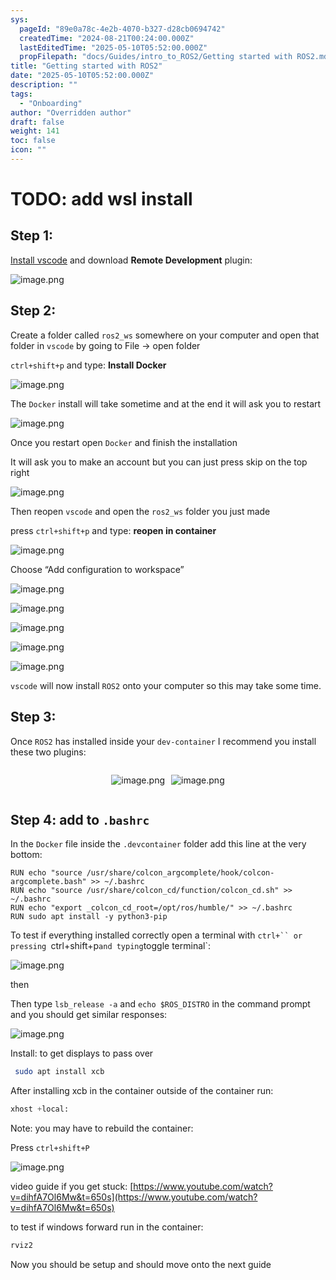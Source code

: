 ```yaml
---
sys:
  pageId: "89e0a78c-4e2b-4070-b327-d28cb0694742"
  createdTime: "2024-08-21T00:24:00.000Z"
  lastEditedTime: "2025-05-10T05:52:00.000Z"
  propFilepath: "docs/Guides/intro_to_ROS2/Getting started with ROS2.md"
title: "Getting started with ROS2"
date: "2025-05-10T05:52:00.000Z"
description: ""
tags:
  - "Onboarding"
author: "Overridden author"
draft: false
weight: 141
toc: false
icon: ""
---
```


# TODO: add wsl install

## Step 1:

[Install vscode](https://code.visualstudio.com/download) and download **Remote Development** plugin:

![image.png](https://prod-files-secure.s3.us-west-2.amazonaws.com/d518164a-d88e-44d1-a4ee-3adb3bd8bce0/efb52993-1881-4a40-b95e-6f020334f022/image.png?X-Amz-Algorithm=AWS4-HMAC-SHA256&X-Amz-Content-Sha256=UNSIGNED-PAYLOAD&X-Amz-Credential=ASIAZI2LB466ZPWA7IYT%2F20250720%2Fus-west-2%2Fs3%2Faws4_request&X-Amz-Date=20250720T110740Z&X-Amz-Expires=3600&X-Amz-Security-Token=IQoJb3JpZ2luX2VjEKD%2F%2F%2F%2F%2F%2F%2F%2F%2F%2FwEaCXVzLXdlc3QtMiJHMEUCIFyyFEbqtlbQQbphHTeqXuXh54t4kPdiEkfHx6XcRW%2BkAiEAu6F5LTzzk4p19kbg5cn7lneEokRD%2B4kergE7WUQwMjUqiAQIuf%2F%2F%2F%2F%2F%2F%2F%2F%2F%2FARAAGgw2Mzc0MjMxODM4MDUiDFCFZ2Y3jIr2IpirtircA3pDhork1w4HzAAEAT67ME2EJ2r%2FKO9AuDigANR8QUdaiFTAQ7vWc1yV7UFsBMI8v4%2FB7efsS4bs0Ky4XuOaeR9OhitpVKInQoSobALmz%2F4SVw%2BrDOshNhfNjsDiyXB%2FH%2BWwKSOY3afK5NkB1FBsbFgcSdLYkpyGp2lAKWokou02r%2BwWQrmcrFyFbL6Qc46o08D3nxfbGOJDTMuPQVg%2BsNy73r80Rel7sysd6TASB7U4auOBDuvPQTFeTfz0W1bXHnBkSnWNQa1re%2FHdSzCtgltRWmYZSJIKKCaOgX7H13yCrkKzSC8jlQ6UrwZP51SVLs49tGaf0je5kYK7j%2BbD8jrvgdP2AuuDpuSmzoNo8u5SZCg%2Fs9MBuba2VdG3FcQTclDiulQG3UO4dDjpT0eRmi5JqgEG5S5F0STI0p1fDOfnoBDagVE6Rd2tvbG4hC%2Fh15p%2FqfdwjMOX29yPJZvoCR1oWwA2NrrVaqVSE5S4qZw%2FFScLEojRDWw4GQb2hfaQU9G8rmR45%2BbMnUjuIvwTj8q8O58tXAZn3suA8niDXYRgYQjp3eAtXJyLMlvHs0n11JBWFEbLYUSkzb8MmGKJKmZhBEv8lP9ciU7MvutpfWhisBjKiZi67RAIsNoTMO6%2B8sMGOqUBWcya%2FfaU5s%2FN5uThmHsGaxADYHpVzOrkm65FWLZksga9zS1YUc7ZeJtLr38f%2FZZKWYOP4cdxsVC%2ByjUE15Mn%2Fm23%2BpJsf%2BsWgdQX1WAncCDZXiPiSe69gRpRwiNrF3ne6%2FwRH9EuUAZQKD2BT4bVBvJxJgP8DKxVTA13rKDycyHh7ErlBEW2XaOdriKeydfLhi5AfPBOCLbSeSw6cBlXrQc%2B%2BafK&X-Amz-Signature=f4e976069b392404612dfbb60553a59bb656b382cfc585046282cc932bb03658&X-Amz-SignedHeaders=host&x-amz-checksum-mode=ENABLED&x-id=GetObject)

## Step 2:

Create a folder called `ros2_ws` somewhere on your computer and open that folder in `vscode` by going to File → open folder 

`ctrl+shift+p` and type: **Install Docker**

![image.png](https://prod-files-secure.s3.us-west-2.amazonaws.com/d518164a-d88e-44d1-a4ee-3adb3bd8bce0/2269dc0e-1cd5-47ff-bceb-c04ad9b2eab0/image.png?X-Amz-Algorithm=AWS4-HMAC-SHA256&X-Amz-Content-Sha256=UNSIGNED-PAYLOAD&X-Amz-Credential=ASIAZI2LB466ZPWA7IYT%2F20250720%2Fus-west-2%2Fs3%2Faws4_request&X-Amz-Date=20250720T110740Z&X-Amz-Expires=3600&X-Amz-Security-Token=IQoJb3JpZ2luX2VjEKD%2F%2F%2F%2F%2F%2F%2F%2F%2F%2FwEaCXVzLXdlc3QtMiJHMEUCIFyyFEbqtlbQQbphHTeqXuXh54t4kPdiEkfHx6XcRW%2BkAiEAu6F5LTzzk4p19kbg5cn7lneEokRD%2B4kergE7WUQwMjUqiAQIuf%2F%2F%2F%2F%2F%2F%2F%2F%2F%2FARAAGgw2Mzc0MjMxODM4MDUiDFCFZ2Y3jIr2IpirtircA3pDhork1w4HzAAEAT67ME2EJ2r%2FKO9AuDigANR8QUdaiFTAQ7vWc1yV7UFsBMI8v4%2FB7efsS4bs0Ky4XuOaeR9OhitpVKInQoSobALmz%2F4SVw%2BrDOshNhfNjsDiyXB%2FH%2BWwKSOY3afK5NkB1FBsbFgcSdLYkpyGp2lAKWokou02r%2BwWQrmcrFyFbL6Qc46o08D3nxfbGOJDTMuPQVg%2BsNy73r80Rel7sysd6TASB7U4auOBDuvPQTFeTfz0W1bXHnBkSnWNQa1re%2FHdSzCtgltRWmYZSJIKKCaOgX7H13yCrkKzSC8jlQ6UrwZP51SVLs49tGaf0je5kYK7j%2BbD8jrvgdP2AuuDpuSmzoNo8u5SZCg%2Fs9MBuba2VdG3FcQTclDiulQG3UO4dDjpT0eRmi5JqgEG5S5F0STI0p1fDOfnoBDagVE6Rd2tvbG4hC%2Fh15p%2FqfdwjMOX29yPJZvoCR1oWwA2NrrVaqVSE5S4qZw%2FFScLEojRDWw4GQb2hfaQU9G8rmR45%2BbMnUjuIvwTj8q8O58tXAZn3suA8niDXYRgYQjp3eAtXJyLMlvHs0n11JBWFEbLYUSkzb8MmGKJKmZhBEv8lP9ciU7MvutpfWhisBjKiZi67RAIsNoTMO6%2B8sMGOqUBWcya%2FfaU5s%2FN5uThmHsGaxADYHpVzOrkm65FWLZksga9zS1YUc7ZeJtLr38f%2FZZKWYOP4cdxsVC%2ByjUE15Mn%2Fm23%2BpJsf%2BsWgdQX1WAncCDZXiPiSe69gRpRwiNrF3ne6%2FwRH9EuUAZQKD2BT4bVBvJxJgP8DKxVTA13rKDycyHh7ErlBEW2XaOdriKeydfLhi5AfPBOCLbSeSw6cBlXrQc%2B%2BafK&X-Amz-Signature=facbc51ae63822f2b2461c71402989af96e6af0e0d0e32c274e3f4c2b016acf2&X-Amz-SignedHeaders=host&x-amz-checksum-mode=ENABLED&x-id=GetObject)

The `Docker` install will take sometime and at the end it will ask you to restart

![image.png](https://prod-files-secure.s3.us-west-2.amazonaws.com/d518164a-d88e-44d1-a4ee-3adb3bd8bce0/ed233f78-be33-4b1f-b89c-9c346c0e961e/image.png?X-Amz-Algorithm=AWS4-HMAC-SHA256&X-Amz-Content-Sha256=UNSIGNED-PAYLOAD&X-Amz-Credential=ASIAZI2LB466ZPWA7IYT%2F20250720%2Fus-west-2%2Fs3%2Faws4_request&X-Amz-Date=20250720T110740Z&X-Amz-Expires=3600&X-Amz-Security-Token=IQoJb3JpZ2luX2VjEKD%2F%2F%2F%2F%2F%2F%2F%2F%2F%2FwEaCXVzLXdlc3QtMiJHMEUCIFyyFEbqtlbQQbphHTeqXuXh54t4kPdiEkfHx6XcRW%2BkAiEAu6F5LTzzk4p19kbg5cn7lneEokRD%2B4kergE7WUQwMjUqiAQIuf%2F%2F%2F%2F%2F%2F%2F%2F%2F%2FARAAGgw2Mzc0MjMxODM4MDUiDFCFZ2Y3jIr2IpirtircA3pDhork1w4HzAAEAT67ME2EJ2r%2FKO9AuDigANR8QUdaiFTAQ7vWc1yV7UFsBMI8v4%2FB7efsS4bs0Ky4XuOaeR9OhitpVKInQoSobALmz%2F4SVw%2BrDOshNhfNjsDiyXB%2FH%2BWwKSOY3afK5NkB1FBsbFgcSdLYkpyGp2lAKWokou02r%2BwWQrmcrFyFbL6Qc46o08D3nxfbGOJDTMuPQVg%2BsNy73r80Rel7sysd6TASB7U4auOBDuvPQTFeTfz0W1bXHnBkSnWNQa1re%2FHdSzCtgltRWmYZSJIKKCaOgX7H13yCrkKzSC8jlQ6UrwZP51SVLs49tGaf0je5kYK7j%2BbD8jrvgdP2AuuDpuSmzoNo8u5SZCg%2Fs9MBuba2VdG3FcQTclDiulQG3UO4dDjpT0eRmi5JqgEG5S5F0STI0p1fDOfnoBDagVE6Rd2tvbG4hC%2Fh15p%2FqfdwjMOX29yPJZvoCR1oWwA2NrrVaqVSE5S4qZw%2FFScLEojRDWw4GQb2hfaQU9G8rmR45%2BbMnUjuIvwTj8q8O58tXAZn3suA8niDXYRgYQjp3eAtXJyLMlvHs0n11JBWFEbLYUSkzb8MmGKJKmZhBEv8lP9ciU7MvutpfWhisBjKiZi67RAIsNoTMO6%2B8sMGOqUBWcya%2FfaU5s%2FN5uThmHsGaxADYHpVzOrkm65FWLZksga9zS1YUc7ZeJtLr38f%2FZZKWYOP4cdxsVC%2ByjUE15Mn%2Fm23%2BpJsf%2BsWgdQX1WAncCDZXiPiSe69gRpRwiNrF3ne6%2FwRH9EuUAZQKD2BT4bVBvJxJgP8DKxVTA13rKDycyHh7ErlBEW2XaOdriKeydfLhi5AfPBOCLbSeSw6cBlXrQc%2B%2BafK&X-Amz-Signature=16d7f5d04449802cadf1c241509b9543ba98466711e131ac5ccb7c517ca5a877&X-Amz-SignedHeaders=host&x-amz-checksum-mode=ENABLED&x-id=GetObject)

Once you restart open `Docker` and finish the installation

It will ask you to make an account but you can just press skip on the top right

![image.png](https://prod-files-secure.s3.us-west-2.amazonaws.com/d518164a-d88e-44d1-a4ee-3adb3bd8bce0/21010ad9-1659-4fd9-9f59-9932a09b2a3d/image.png?X-Amz-Algorithm=AWS4-HMAC-SHA256&X-Amz-Content-Sha256=UNSIGNED-PAYLOAD&X-Amz-Credential=ASIAZI2LB466ZPWA7IYT%2F20250720%2Fus-west-2%2Fs3%2Faws4_request&X-Amz-Date=20250720T110740Z&X-Amz-Expires=3600&X-Amz-Security-Token=IQoJb3JpZ2luX2VjEKD%2F%2F%2F%2F%2F%2F%2F%2F%2F%2FwEaCXVzLXdlc3QtMiJHMEUCIFyyFEbqtlbQQbphHTeqXuXh54t4kPdiEkfHx6XcRW%2BkAiEAu6F5LTzzk4p19kbg5cn7lneEokRD%2B4kergE7WUQwMjUqiAQIuf%2F%2F%2F%2F%2F%2F%2F%2F%2F%2FARAAGgw2Mzc0MjMxODM4MDUiDFCFZ2Y3jIr2IpirtircA3pDhork1w4HzAAEAT67ME2EJ2r%2FKO9AuDigANR8QUdaiFTAQ7vWc1yV7UFsBMI8v4%2FB7efsS4bs0Ky4XuOaeR9OhitpVKInQoSobALmz%2F4SVw%2BrDOshNhfNjsDiyXB%2FH%2BWwKSOY3afK5NkB1FBsbFgcSdLYkpyGp2lAKWokou02r%2BwWQrmcrFyFbL6Qc46o08D3nxfbGOJDTMuPQVg%2BsNy73r80Rel7sysd6TASB7U4auOBDuvPQTFeTfz0W1bXHnBkSnWNQa1re%2FHdSzCtgltRWmYZSJIKKCaOgX7H13yCrkKzSC8jlQ6UrwZP51SVLs49tGaf0je5kYK7j%2BbD8jrvgdP2AuuDpuSmzoNo8u5SZCg%2Fs9MBuba2VdG3FcQTclDiulQG3UO4dDjpT0eRmi5JqgEG5S5F0STI0p1fDOfnoBDagVE6Rd2tvbG4hC%2Fh15p%2FqfdwjMOX29yPJZvoCR1oWwA2NrrVaqVSE5S4qZw%2FFScLEojRDWw4GQb2hfaQU9G8rmR45%2BbMnUjuIvwTj8q8O58tXAZn3suA8niDXYRgYQjp3eAtXJyLMlvHs0n11JBWFEbLYUSkzb8MmGKJKmZhBEv8lP9ciU7MvutpfWhisBjKiZi67RAIsNoTMO6%2B8sMGOqUBWcya%2FfaU5s%2FN5uThmHsGaxADYHpVzOrkm65FWLZksga9zS1YUc7ZeJtLr38f%2FZZKWYOP4cdxsVC%2ByjUE15Mn%2Fm23%2BpJsf%2BsWgdQX1WAncCDZXiPiSe69gRpRwiNrF3ne6%2FwRH9EuUAZQKD2BT4bVBvJxJgP8DKxVTA13rKDycyHh7ErlBEW2XaOdriKeydfLhi5AfPBOCLbSeSw6cBlXrQc%2B%2BafK&X-Amz-Signature=676b7c84e7891e874ccdcab007f2ccf0296345ed40b77f6dfec52d1ca5bc2567&X-Amz-SignedHeaders=host&x-amz-checksum-mode=ENABLED&x-id=GetObject)

Then reopen `vscode` and open the `ros2_ws` folder you just made

press `ctrl+shift+p` and type: **reopen in container**

![image.png](https://prod-files-secure.s3.us-west-2.amazonaws.com/d518164a-d88e-44d1-a4ee-3adb3bd8bce0/4e93b8c2-41ad-488c-8095-c74205196118/image.png?X-Amz-Algorithm=AWS4-HMAC-SHA256&X-Amz-Content-Sha256=UNSIGNED-PAYLOAD&X-Amz-Credential=ASIAZI2LB466ZPWA7IYT%2F20250720%2Fus-west-2%2Fs3%2Faws4_request&X-Amz-Date=20250720T110740Z&X-Amz-Expires=3600&X-Amz-Security-Token=IQoJb3JpZ2luX2VjEKD%2F%2F%2F%2F%2F%2F%2F%2F%2F%2FwEaCXVzLXdlc3QtMiJHMEUCIFyyFEbqtlbQQbphHTeqXuXh54t4kPdiEkfHx6XcRW%2BkAiEAu6F5LTzzk4p19kbg5cn7lneEokRD%2B4kergE7WUQwMjUqiAQIuf%2F%2F%2F%2F%2F%2F%2F%2F%2F%2FARAAGgw2Mzc0MjMxODM4MDUiDFCFZ2Y3jIr2IpirtircA3pDhork1w4HzAAEAT67ME2EJ2r%2FKO9AuDigANR8QUdaiFTAQ7vWc1yV7UFsBMI8v4%2FB7efsS4bs0Ky4XuOaeR9OhitpVKInQoSobALmz%2F4SVw%2BrDOshNhfNjsDiyXB%2FH%2BWwKSOY3afK5NkB1FBsbFgcSdLYkpyGp2lAKWokou02r%2BwWQrmcrFyFbL6Qc46o08D3nxfbGOJDTMuPQVg%2BsNy73r80Rel7sysd6TASB7U4auOBDuvPQTFeTfz0W1bXHnBkSnWNQa1re%2FHdSzCtgltRWmYZSJIKKCaOgX7H13yCrkKzSC8jlQ6UrwZP51SVLs49tGaf0je5kYK7j%2BbD8jrvgdP2AuuDpuSmzoNo8u5SZCg%2Fs9MBuba2VdG3FcQTclDiulQG3UO4dDjpT0eRmi5JqgEG5S5F0STI0p1fDOfnoBDagVE6Rd2tvbG4hC%2Fh15p%2FqfdwjMOX29yPJZvoCR1oWwA2NrrVaqVSE5S4qZw%2FFScLEojRDWw4GQb2hfaQU9G8rmR45%2BbMnUjuIvwTj8q8O58tXAZn3suA8niDXYRgYQjp3eAtXJyLMlvHs0n11JBWFEbLYUSkzb8MmGKJKmZhBEv8lP9ciU7MvutpfWhisBjKiZi67RAIsNoTMO6%2B8sMGOqUBWcya%2FfaU5s%2FN5uThmHsGaxADYHpVzOrkm65FWLZksga9zS1YUc7ZeJtLr38f%2FZZKWYOP4cdxsVC%2ByjUE15Mn%2Fm23%2BpJsf%2BsWgdQX1WAncCDZXiPiSe69gRpRwiNrF3ne6%2FwRH9EuUAZQKD2BT4bVBvJxJgP8DKxVTA13rKDycyHh7ErlBEW2XaOdriKeydfLhi5AfPBOCLbSeSw6cBlXrQc%2B%2BafK&X-Amz-Signature=8f66f22f1e9108aee2907d31790dfc15ebaa9050cef04ab8dceaf92850fe7614&X-Amz-SignedHeaders=host&x-amz-checksum-mode=ENABLED&x-id=GetObject)

Choose “Add configuration to workspace”

![image.png](https://prod-files-secure.s3.us-west-2.amazonaws.com/d518164a-d88e-44d1-a4ee-3adb3bd8bce0/9560b282-5060-4989-ba37-97e7b2c22476/image.png?X-Amz-Algorithm=AWS4-HMAC-SHA256&X-Amz-Content-Sha256=UNSIGNED-PAYLOAD&X-Amz-Credential=ASIAZI2LB466ZPWA7IYT%2F20250720%2Fus-west-2%2Fs3%2Faws4_request&X-Amz-Date=20250720T110740Z&X-Amz-Expires=3600&X-Amz-Security-Token=IQoJb3JpZ2luX2VjEKD%2F%2F%2F%2F%2F%2F%2F%2F%2F%2FwEaCXVzLXdlc3QtMiJHMEUCIFyyFEbqtlbQQbphHTeqXuXh54t4kPdiEkfHx6XcRW%2BkAiEAu6F5LTzzk4p19kbg5cn7lneEokRD%2B4kergE7WUQwMjUqiAQIuf%2F%2F%2F%2F%2F%2F%2F%2F%2F%2FARAAGgw2Mzc0MjMxODM4MDUiDFCFZ2Y3jIr2IpirtircA3pDhork1w4HzAAEAT67ME2EJ2r%2FKO9AuDigANR8QUdaiFTAQ7vWc1yV7UFsBMI8v4%2FB7efsS4bs0Ky4XuOaeR9OhitpVKInQoSobALmz%2F4SVw%2BrDOshNhfNjsDiyXB%2FH%2BWwKSOY3afK5NkB1FBsbFgcSdLYkpyGp2lAKWokou02r%2BwWQrmcrFyFbL6Qc46o08D3nxfbGOJDTMuPQVg%2BsNy73r80Rel7sysd6TASB7U4auOBDuvPQTFeTfz0W1bXHnBkSnWNQa1re%2FHdSzCtgltRWmYZSJIKKCaOgX7H13yCrkKzSC8jlQ6UrwZP51SVLs49tGaf0je5kYK7j%2BbD8jrvgdP2AuuDpuSmzoNo8u5SZCg%2Fs9MBuba2VdG3FcQTclDiulQG3UO4dDjpT0eRmi5JqgEG5S5F0STI0p1fDOfnoBDagVE6Rd2tvbG4hC%2Fh15p%2FqfdwjMOX29yPJZvoCR1oWwA2NrrVaqVSE5S4qZw%2FFScLEojRDWw4GQb2hfaQU9G8rmR45%2BbMnUjuIvwTj8q8O58tXAZn3suA8niDXYRgYQjp3eAtXJyLMlvHs0n11JBWFEbLYUSkzb8MmGKJKmZhBEv8lP9ciU7MvutpfWhisBjKiZi67RAIsNoTMO6%2B8sMGOqUBWcya%2FfaU5s%2FN5uThmHsGaxADYHpVzOrkm65FWLZksga9zS1YUc7ZeJtLr38f%2FZZKWYOP4cdxsVC%2ByjUE15Mn%2Fm23%2BpJsf%2BsWgdQX1WAncCDZXiPiSe69gRpRwiNrF3ne6%2FwRH9EuUAZQKD2BT4bVBvJxJgP8DKxVTA13rKDycyHh7ErlBEW2XaOdriKeydfLhi5AfPBOCLbSeSw6cBlXrQc%2B%2BafK&X-Amz-Signature=6f9f004073e54151b4a3261800f273226c17ba3d8efc33192637f2b28d6216f8&X-Amz-SignedHeaders=host&x-amz-checksum-mode=ENABLED&x-id=GetObject)

![image.png](https://prod-files-secure.s3.us-west-2.amazonaws.com/d518164a-d88e-44d1-a4ee-3adb3bd8bce0/2ee63f81-886b-48e8-a553-dc6e5eac99e4/image.png?X-Amz-Algorithm=AWS4-HMAC-SHA256&X-Amz-Content-Sha256=UNSIGNED-PAYLOAD&X-Amz-Credential=ASIAZI2LB466ZPWA7IYT%2F20250720%2Fus-west-2%2Fs3%2Faws4_request&X-Amz-Date=20250720T110740Z&X-Amz-Expires=3600&X-Amz-Security-Token=IQoJb3JpZ2luX2VjEKD%2F%2F%2F%2F%2F%2F%2F%2F%2F%2FwEaCXVzLXdlc3QtMiJHMEUCIFyyFEbqtlbQQbphHTeqXuXh54t4kPdiEkfHx6XcRW%2BkAiEAu6F5LTzzk4p19kbg5cn7lneEokRD%2B4kergE7WUQwMjUqiAQIuf%2F%2F%2F%2F%2F%2F%2F%2F%2F%2FARAAGgw2Mzc0MjMxODM4MDUiDFCFZ2Y3jIr2IpirtircA3pDhork1w4HzAAEAT67ME2EJ2r%2FKO9AuDigANR8QUdaiFTAQ7vWc1yV7UFsBMI8v4%2FB7efsS4bs0Ky4XuOaeR9OhitpVKInQoSobALmz%2F4SVw%2BrDOshNhfNjsDiyXB%2FH%2BWwKSOY3afK5NkB1FBsbFgcSdLYkpyGp2lAKWokou02r%2BwWQrmcrFyFbL6Qc46o08D3nxfbGOJDTMuPQVg%2BsNy73r80Rel7sysd6TASB7U4auOBDuvPQTFeTfz0W1bXHnBkSnWNQa1re%2FHdSzCtgltRWmYZSJIKKCaOgX7H13yCrkKzSC8jlQ6UrwZP51SVLs49tGaf0je5kYK7j%2BbD8jrvgdP2AuuDpuSmzoNo8u5SZCg%2Fs9MBuba2VdG3FcQTclDiulQG3UO4dDjpT0eRmi5JqgEG5S5F0STI0p1fDOfnoBDagVE6Rd2tvbG4hC%2Fh15p%2FqfdwjMOX29yPJZvoCR1oWwA2NrrVaqVSE5S4qZw%2FFScLEojRDWw4GQb2hfaQU9G8rmR45%2BbMnUjuIvwTj8q8O58tXAZn3suA8niDXYRgYQjp3eAtXJyLMlvHs0n11JBWFEbLYUSkzb8MmGKJKmZhBEv8lP9ciU7MvutpfWhisBjKiZi67RAIsNoTMO6%2B8sMGOqUBWcya%2FfaU5s%2FN5uThmHsGaxADYHpVzOrkm65FWLZksga9zS1YUc7ZeJtLr38f%2FZZKWYOP4cdxsVC%2ByjUE15Mn%2Fm23%2BpJsf%2BsWgdQX1WAncCDZXiPiSe69gRpRwiNrF3ne6%2FwRH9EuUAZQKD2BT4bVBvJxJgP8DKxVTA13rKDycyHh7ErlBEW2XaOdriKeydfLhi5AfPBOCLbSeSw6cBlXrQc%2B%2BafK&X-Amz-Signature=7d242801ec264267288960eaa8ae9a8e7865dd66494054e0d9caa20691cb7648&X-Amz-SignedHeaders=host&x-amz-checksum-mode=ENABLED&x-id=GetObject)

![image.png](https://prod-files-secure.s3.us-west-2.amazonaws.com/d518164a-d88e-44d1-a4ee-3adb3bd8bce0/ae1580b2-b048-407e-aed9-b584224a7a04/image.png?X-Amz-Algorithm=AWS4-HMAC-SHA256&X-Amz-Content-Sha256=UNSIGNED-PAYLOAD&X-Amz-Credential=ASIAZI2LB466ZPWA7IYT%2F20250720%2Fus-west-2%2Fs3%2Faws4_request&X-Amz-Date=20250720T110740Z&X-Amz-Expires=3600&X-Amz-Security-Token=IQoJb3JpZ2luX2VjEKD%2F%2F%2F%2F%2F%2F%2F%2F%2F%2FwEaCXVzLXdlc3QtMiJHMEUCIFyyFEbqtlbQQbphHTeqXuXh54t4kPdiEkfHx6XcRW%2BkAiEAu6F5LTzzk4p19kbg5cn7lneEokRD%2B4kergE7WUQwMjUqiAQIuf%2F%2F%2F%2F%2F%2F%2F%2F%2F%2FARAAGgw2Mzc0MjMxODM4MDUiDFCFZ2Y3jIr2IpirtircA3pDhork1w4HzAAEAT67ME2EJ2r%2FKO9AuDigANR8QUdaiFTAQ7vWc1yV7UFsBMI8v4%2FB7efsS4bs0Ky4XuOaeR9OhitpVKInQoSobALmz%2F4SVw%2BrDOshNhfNjsDiyXB%2FH%2BWwKSOY3afK5NkB1FBsbFgcSdLYkpyGp2lAKWokou02r%2BwWQrmcrFyFbL6Qc46o08D3nxfbGOJDTMuPQVg%2BsNy73r80Rel7sysd6TASB7U4auOBDuvPQTFeTfz0W1bXHnBkSnWNQa1re%2FHdSzCtgltRWmYZSJIKKCaOgX7H13yCrkKzSC8jlQ6UrwZP51SVLs49tGaf0je5kYK7j%2BbD8jrvgdP2AuuDpuSmzoNo8u5SZCg%2Fs9MBuba2VdG3FcQTclDiulQG3UO4dDjpT0eRmi5JqgEG5S5F0STI0p1fDOfnoBDagVE6Rd2tvbG4hC%2Fh15p%2FqfdwjMOX29yPJZvoCR1oWwA2NrrVaqVSE5S4qZw%2FFScLEojRDWw4GQb2hfaQU9G8rmR45%2BbMnUjuIvwTj8q8O58tXAZn3suA8niDXYRgYQjp3eAtXJyLMlvHs0n11JBWFEbLYUSkzb8MmGKJKmZhBEv8lP9ciU7MvutpfWhisBjKiZi67RAIsNoTMO6%2B8sMGOqUBWcya%2FfaU5s%2FN5uThmHsGaxADYHpVzOrkm65FWLZksga9zS1YUc7ZeJtLr38f%2FZZKWYOP4cdxsVC%2ByjUE15Mn%2Fm23%2BpJsf%2BsWgdQX1WAncCDZXiPiSe69gRpRwiNrF3ne6%2FwRH9EuUAZQKD2BT4bVBvJxJgP8DKxVTA13rKDycyHh7ErlBEW2XaOdriKeydfLhi5AfPBOCLbSeSw6cBlXrQc%2B%2BafK&X-Amz-Signature=41cbfbbf88d4aaa04abb1eb074d8958df14fb5bb8ca5eb815113dc01c9406874&X-Amz-SignedHeaders=host&x-amz-checksum-mode=ENABLED&x-id=GetObject)

![image.png](https://prod-files-secure.s3.us-west-2.amazonaws.com/d518164a-d88e-44d1-a4ee-3adb3bd8bce0/53255b28-f75e-430f-b9e3-c0ac8577e42b/image.png?X-Amz-Algorithm=AWS4-HMAC-SHA256&X-Amz-Content-Sha256=UNSIGNED-PAYLOAD&X-Amz-Credential=ASIAZI2LB466ZPWA7IYT%2F20250720%2Fus-west-2%2Fs3%2Faws4_request&X-Amz-Date=20250720T110740Z&X-Amz-Expires=3600&X-Amz-Security-Token=IQoJb3JpZ2luX2VjEKD%2F%2F%2F%2F%2F%2F%2F%2F%2F%2FwEaCXVzLXdlc3QtMiJHMEUCIFyyFEbqtlbQQbphHTeqXuXh54t4kPdiEkfHx6XcRW%2BkAiEAu6F5LTzzk4p19kbg5cn7lneEokRD%2B4kergE7WUQwMjUqiAQIuf%2F%2F%2F%2F%2F%2F%2F%2F%2F%2FARAAGgw2Mzc0MjMxODM4MDUiDFCFZ2Y3jIr2IpirtircA3pDhork1w4HzAAEAT67ME2EJ2r%2FKO9AuDigANR8QUdaiFTAQ7vWc1yV7UFsBMI8v4%2FB7efsS4bs0Ky4XuOaeR9OhitpVKInQoSobALmz%2F4SVw%2BrDOshNhfNjsDiyXB%2FH%2BWwKSOY3afK5NkB1FBsbFgcSdLYkpyGp2lAKWokou02r%2BwWQrmcrFyFbL6Qc46o08D3nxfbGOJDTMuPQVg%2BsNy73r80Rel7sysd6TASB7U4auOBDuvPQTFeTfz0W1bXHnBkSnWNQa1re%2FHdSzCtgltRWmYZSJIKKCaOgX7H13yCrkKzSC8jlQ6UrwZP51SVLs49tGaf0je5kYK7j%2BbD8jrvgdP2AuuDpuSmzoNo8u5SZCg%2Fs9MBuba2VdG3FcQTclDiulQG3UO4dDjpT0eRmi5JqgEG5S5F0STI0p1fDOfnoBDagVE6Rd2tvbG4hC%2Fh15p%2FqfdwjMOX29yPJZvoCR1oWwA2NrrVaqVSE5S4qZw%2FFScLEojRDWw4GQb2hfaQU9G8rmR45%2BbMnUjuIvwTj8q8O58tXAZn3suA8niDXYRgYQjp3eAtXJyLMlvHs0n11JBWFEbLYUSkzb8MmGKJKmZhBEv8lP9ciU7MvutpfWhisBjKiZi67RAIsNoTMO6%2B8sMGOqUBWcya%2FfaU5s%2FN5uThmHsGaxADYHpVzOrkm65FWLZksga9zS1YUc7ZeJtLr38f%2FZZKWYOP4cdxsVC%2ByjUE15Mn%2Fm23%2BpJsf%2BsWgdQX1WAncCDZXiPiSe69gRpRwiNrF3ne6%2FwRH9EuUAZQKD2BT4bVBvJxJgP8DKxVTA13rKDycyHh7ErlBEW2XaOdriKeydfLhi5AfPBOCLbSeSw6cBlXrQc%2B%2BafK&X-Amz-Signature=a01fc67650b19812eb8b0c4b32dfb8f5ee902748e84d80373b35d32062a9f3d5&X-Amz-SignedHeaders=host&x-amz-checksum-mode=ENABLED&x-id=GetObject)

![image.png](https://prod-files-secure.s3.us-west-2.amazonaws.com/d518164a-d88e-44d1-a4ee-3adb3bd8bce0/7c562767-5af9-4ffb-97d1-327bcdf4ee00/image.png?X-Amz-Algorithm=AWS4-HMAC-SHA256&X-Amz-Content-Sha256=UNSIGNED-PAYLOAD&X-Amz-Credential=ASIAZI2LB466ZPWA7IYT%2F20250720%2Fus-west-2%2Fs3%2Faws4_request&X-Amz-Date=20250720T110740Z&X-Amz-Expires=3600&X-Amz-Security-Token=IQoJb3JpZ2luX2VjEKD%2F%2F%2F%2F%2F%2F%2F%2F%2F%2FwEaCXVzLXdlc3QtMiJHMEUCIFyyFEbqtlbQQbphHTeqXuXh54t4kPdiEkfHx6XcRW%2BkAiEAu6F5LTzzk4p19kbg5cn7lneEokRD%2B4kergE7WUQwMjUqiAQIuf%2F%2F%2F%2F%2F%2F%2F%2F%2F%2FARAAGgw2Mzc0MjMxODM4MDUiDFCFZ2Y3jIr2IpirtircA3pDhork1w4HzAAEAT67ME2EJ2r%2FKO9AuDigANR8QUdaiFTAQ7vWc1yV7UFsBMI8v4%2FB7efsS4bs0Ky4XuOaeR9OhitpVKInQoSobALmz%2F4SVw%2BrDOshNhfNjsDiyXB%2FH%2BWwKSOY3afK5NkB1FBsbFgcSdLYkpyGp2lAKWokou02r%2BwWQrmcrFyFbL6Qc46o08D3nxfbGOJDTMuPQVg%2BsNy73r80Rel7sysd6TASB7U4auOBDuvPQTFeTfz0W1bXHnBkSnWNQa1re%2FHdSzCtgltRWmYZSJIKKCaOgX7H13yCrkKzSC8jlQ6UrwZP51SVLs49tGaf0je5kYK7j%2BbD8jrvgdP2AuuDpuSmzoNo8u5SZCg%2Fs9MBuba2VdG3FcQTclDiulQG3UO4dDjpT0eRmi5JqgEG5S5F0STI0p1fDOfnoBDagVE6Rd2tvbG4hC%2Fh15p%2FqfdwjMOX29yPJZvoCR1oWwA2NrrVaqVSE5S4qZw%2FFScLEojRDWw4GQb2hfaQU9G8rmR45%2BbMnUjuIvwTj8q8O58tXAZn3suA8niDXYRgYQjp3eAtXJyLMlvHs0n11JBWFEbLYUSkzb8MmGKJKmZhBEv8lP9ciU7MvutpfWhisBjKiZi67RAIsNoTMO6%2B8sMGOqUBWcya%2FfaU5s%2FN5uThmHsGaxADYHpVzOrkm65FWLZksga9zS1YUc7ZeJtLr38f%2FZZKWYOP4cdxsVC%2ByjUE15Mn%2Fm23%2BpJsf%2BsWgdQX1WAncCDZXiPiSe69gRpRwiNrF3ne6%2FwRH9EuUAZQKD2BT4bVBvJxJgP8DKxVTA13rKDycyHh7ErlBEW2XaOdriKeydfLhi5AfPBOCLbSeSw6cBlXrQc%2B%2BafK&X-Amz-Signature=45dfc2d8d861b87ff40dfde1b964f88fd49b6281fac1c9c8a7ea8d762741195b&X-Amz-SignedHeaders=host&x-amz-checksum-mode=ENABLED&x-id=GetObject)

`vscode` will now install `ROS2` onto your computer so this may take some time.

## Step 3:

Once `ROS2` has installed inside your `dev-container` I recommend you install these two plugins:

<div style="display: flex;flex-direction: row; column-gap:10px; max-width: 630px;justify-content: center;">
<div>

![image.png](https://prod-files-secure.s3.us-west-2.amazonaws.com/d518164a-d88e-44d1-a4ee-3adb3bd8bce0/3fc3d550-5a54-4ba1-ba6b-faa01cdb7369/image.png?X-Amz-Algorithm=AWS4-HMAC-SHA256&X-Amz-Content-Sha256=UNSIGNED-PAYLOAD&X-Amz-Credential=ASIAZI2LB466WRMK3JHM%2F20250720%2Fus-west-2%2Fs3%2Faws4_request&X-Amz-Date=20250720T110742Z&X-Amz-Expires=3600&X-Amz-Security-Token=IQoJb3JpZ2luX2VjEKD%2F%2F%2F%2F%2F%2F%2F%2F%2F%2FwEaCXVzLXdlc3QtMiJHMEUCIBZ9ReYjkBT3S%2BExK%2B%2BmDuVMuMYJBDEP0QIz7XiRH3uDAiEAhIAREVcLS4V9lvKEsamZaLXueCzbUBmi6y%2BJe94VByIqiAQIuf%2F%2F%2F%2F%2F%2F%2F%2F%2F%2FARAAGgw2Mzc0MjMxODM4MDUiDKzAVWm4iWZyjb0G4ircA1oKMKTM4HPIpL7DTKCRWSbd1BZXaeQsbpdovav3sDkh3b59fMMVHNDlxAGITcwcKYnyOtjIHVLYjlvkPInrMgKaFiWF4YTZboIBHSr0DnS%2F0%2FoxDTK%2FIlt1FMpXTtqxiUDdZeT%2Bk5sUzC%2BxE81fhhiEX%2F0f52vKjRJcFRypmtMRlMmkTMGN2iMMOW6Gtcj5w6A6L0sweLd2QMZ0tCJHaTcHIAGuxOlsKGcCqLFelFBliw0SYYC4%2F9Pn2FhwKv2J2Uv6opY0GmnC79HpjyhNhZWbDdtZuDqVUROwGjAD3M3GbwGX9jTY0Y7mYAcc%2BLL%2FqeVUdunHGJuUfbIoWjAVfbUFDCYJ%2FhE20QcPHIYnjxkwShp6DhoA0vxwYyQj%2FVchHJQEh7uFy3AN5b9G7s8FwmCFY3nc%2B4uB1IlFbQ1eMNj8IFKEoMzniq95Exx1Lgdx%2B2%2FoRpa4YtQKMasgEO3snEORUxmbgR3Il9LRSRKMSr6WFdDBMcp9UY2VN7f4yIaM%2BGbSt%2Bsr8lAljCd1TkMDZwExWPwau3LRAvrS2qIU%2Fi9jtbOIqxDpZ8OvygIOmgskfbj4DSS1NBt26wfyw9hKcu3UcGGlyNg48%2BHn5VyaEl50MHUYa%2BZ6Axa2P%2F4ZMKW78sMGOqUBVUzofPUer3D86bFaM%2Bpaxpwe947QLzpmGzhAQycLMOaVo5KEyZDjG19nKhvKJYDqPSsX%2F1%2BZ6q7RhYXkJZpb8TF9mvthQx%2F0U%2FJNnyTeueYIhu%2FYVfpvxrXcax6IGLA4fK%2FvhdiqKFFk1%2Fwd8f4mMdCHAsiB2L0efjkM1yyw28PC7uw3SZn%2BMi6aTxbC7VLb2o8SrbzxD1dcwhoCZ%2FqRxrzFdf2I&X-Amz-Signature=289980fd6bb40d1f899e973cb21ad34ae9a8179f9515808b5147805ba6fb48c4&X-Amz-SignedHeaders=host&x-amz-checksum-mode=ENABLED&x-id=GetObject)

</div>
<div>

![image.png](https://prod-files-secure.s3.us-west-2.amazonaws.com/d518164a-d88e-44d1-a4ee-3adb3bd8bce0/d994cc66-13c2-4093-a5a3-f84cf4601a82/image.png?X-Amz-Algorithm=AWS4-HMAC-SHA256&X-Amz-Content-Sha256=UNSIGNED-PAYLOAD&X-Amz-Credential=ASIAZI2LB4663JWK3G7X%2F20250720%2Fus-west-2%2Fs3%2Faws4_request&X-Amz-Date=20250720T110743Z&X-Amz-Expires=3600&X-Amz-Security-Token=IQoJb3JpZ2luX2VjEKD%2F%2F%2F%2F%2F%2F%2F%2F%2F%2FwEaCXVzLXdlc3QtMiJHMEUCIQDx5hdPuojZf%2BnhRlS04b6w3iiYYLI7cWbxK7Ix3Sde1wIgXFSzvXMnLZxqNpy0QC51WpfeFmuYqoAOfvhq0AZGJXMqiAQIuf%2F%2F%2F%2F%2F%2F%2F%2F%2F%2FARAAGgw2Mzc0MjMxODM4MDUiDGrYg91KIppZvKz%2FgyrcA1o1gsFR0vRpzVzyK%2BGmco%2F9f7mSobLYYPpjSVGtSJGU55qbNpf5le9VWJdTt20GYgrQfzl5MAkWJMyffdbxp%2FSuEenJN4qoHJ8XgD%2Bb3EwHjSQmwKLbWVYpQCVqWOc7Ug5RrkWJpB6n%2BsmEr00wQ8ilMfck3pu3ri4bor9UVGfWC38WcwCBv6LZ3CxnY0sGFfh9mk11xf%2BoXSIILx%2B%2BXS6jbYzZX7IaId%2F2c4D09cFHvNvT3UV0ABARAxi8fSYLCq8SAkaKDgDAOpnzF7dRxFvRyXn97Oxp2UZ4yo7bLbLvBEBy6OklqTRX7iTGTRzeF0sl0uM4MCYdS9ZI3dl1QnO2y4OvRk3nHKppdFEB6WznAfRnoVUE3Geanx4p75xzkB7t1KmY9WfOp57gl6y6ixIRwmDSoBCUUuXfTaNgyL1zle7n6LGqyV%2Bb62Lz1wbM1M7KmPktrtvWG33jVhu1zT85i6rNOBgrLK%2FC3kU538pfK1KK2S7kV6QfXOlhjK37qIAOcESEagu5QcOaX14HSOP83NTVdt3mt0n%2Fko%2BeaKYi6Wy8gReMfU03M1cpwiQ%2BvTZGSkfOsO4GiWX9BzmgXf9h37tsiiF8UUsnTi796EA6b%2BwXJH0RAfiTiYJ4MJy%2F8sMGOqUBh6tE4jMkCtvT5A1AuHYwTmifLg6a6vpcGU0IAMkOQ3KW%2BjfsCEOA%2BLiq4dxKn3E%2FyMmDZjuZcNuxFExdEK%2BywVv6fnjVfcON%2F4CmAiykFzvD67sZfrVbpKEilwcFHCaYSccgctkT5fz%2F8DGrnpe7szSylLirEPuWBjb1W8IAk4rzXn5X8GCeyy%2Bt9he4Y0gKNXJXd%2B6aPGc%2FBhvjssHoaAec3XIG&X-Amz-Signature=fe3a472a53e25f43acc25af84bb4f4066db9b239cbde21d3e6bba66b219f4bdb&X-Amz-SignedHeaders=host&x-amz-checksum-mode=ENABLED&x-id=GetObject)

</div>
</div>

## Step 4: add to `.bashrc`

In the `Docker` file inside the `.devcontainer` folder add this line at the very bottom: 

```docker
RUN echo "source /usr/share/colcon_argcomplete/hook/colcon-argcomplete.bash" >> ~/.bashrc
RUN echo "source /usr/share/colcon_cd/function/colcon_cd.sh" >> ~/.bashrc
RUN echo "export _colcon_cd_root=/opt/ros/humble/" >> ~/.bashrc
RUN sudo apt install -y python3-pip 
```

To test if everything installed correctly open a terminal with `ctrl+`` or pressing `ctrl+shift+p` and typing `toggle terminal`:

![image.png](https://prod-files-secure.s3.us-west-2.amazonaws.com/d518164a-d88e-44d1-a4ee-3adb3bd8bce0/6a4943d8-b04e-4c02-9a58-775f3384d1a5/image.png?X-Amz-Algorithm=AWS4-HMAC-SHA256&X-Amz-Content-Sha256=UNSIGNED-PAYLOAD&X-Amz-Credential=ASIAZI2LB466ZPWA7IYT%2F20250720%2Fus-west-2%2Fs3%2Faws4_request&X-Amz-Date=20250720T110740Z&X-Amz-Expires=3600&X-Amz-Security-Token=IQoJb3JpZ2luX2VjEKD%2F%2F%2F%2F%2F%2F%2F%2F%2F%2FwEaCXVzLXdlc3QtMiJHMEUCIFyyFEbqtlbQQbphHTeqXuXh54t4kPdiEkfHx6XcRW%2BkAiEAu6F5LTzzk4p19kbg5cn7lneEokRD%2B4kergE7WUQwMjUqiAQIuf%2F%2F%2F%2F%2F%2F%2F%2F%2F%2FARAAGgw2Mzc0MjMxODM4MDUiDFCFZ2Y3jIr2IpirtircA3pDhork1w4HzAAEAT67ME2EJ2r%2FKO9AuDigANR8QUdaiFTAQ7vWc1yV7UFsBMI8v4%2FB7efsS4bs0Ky4XuOaeR9OhitpVKInQoSobALmz%2F4SVw%2BrDOshNhfNjsDiyXB%2FH%2BWwKSOY3afK5NkB1FBsbFgcSdLYkpyGp2lAKWokou02r%2BwWQrmcrFyFbL6Qc46o08D3nxfbGOJDTMuPQVg%2BsNy73r80Rel7sysd6TASB7U4auOBDuvPQTFeTfz0W1bXHnBkSnWNQa1re%2FHdSzCtgltRWmYZSJIKKCaOgX7H13yCrkKzSC8jlQ6UrwZP51SVLs49tGaf0je5kYK7j%2BbD8jrvgdP2AuuDpuSmzoNo8u5SZCg%2Fs9MBuba2VdG3FcQTclDiulQG3UO4dDjpT0eRmi5JqgEG5S5F0STI0p1fDOfnoBDagVE6Rd2tvbG4hC%2Fh15p%2FqfdwjMOX29yPJZvoCR1oWwA2NrrVaqVSE5S4qZw%2FFScLEojRDWw4GQb2hfaQU9G8rmR45%2BbMnUjuIvwTj8q8O58tXAZn3suA8niDXYRgYQjp3eAtXJyLMlvHs0n11JBWFEbLYUSkzb8MmGKJKmZhBEv8lP9ciU7MvutpfWhisBjKiZi67RAIsNoTMO6%2B8sMGOqUBWcya%2FfaU5s%2FN5uThmHsGaxADYHpVzOrkm65FWLZksga9zS1YUc7ZeJtLr38f%2FZZKWYOP4cdxsVC%2ByjUE15Mn%2Fm23%2BpJsf%2BsWgdQX1WAncCDZXiPiSe69gRpRwiNrF3ne6%2FwRH9EuUAZQKD2BT4bVBvJxJgP8DKxVTA13rKDycyHh7ErlBEW2XaOdriKeydfLhi5AfPBOCLbSeSw6cBlXrQc%2B%2BafK&X-Amz-Signature=6ef2b91c57fb3ad882c717afc33f480b61268a583884d59adbb42b509d9fffb6&X-Amz-SignedHeaders=host&x-amz-checksum-mode=ENABLED&x-id=GetObject)

then 

Then type `lsb_release -a` and `echo $ROS_DISTRO` in the command prompt and you should get similar responses:

![image.png](https://prod-files-secure.s3.us-west-2.amazonaws.com/d518164a-d88e-44d1-a4ee-3adb3bd8bce0/3e635dec-a805-4e85-8b9e-d000e5b71a4e/image.png?X-Amz-Algorithm=AWS4-HMAC-SHA256&X-Amz-Content-Sha256=UNSIGNED-PAYLOAD&X-Amz-Credential=ASIAZI2LB466ZPWA7IYT%2F20250720%2Fus-west-2%2Fs3%2Faws4_request&X-Amz-Date=20250720T110740Z&X-Amz-Expires=3600&X-Amz-Security-Token=IQoJb3JpZ2luX2VjEKD%2F%2F%2F%2F%2F%2F%2F%2F%2F%2FwEaCXVzLXdlc3QtMiJHMEUCIFyyFEbqtlbQQbphHTeqXuXh54t4kPdiEkfHx6XcRW%2BkAiEAu6F5LTzzk4p19kbg5cn7lneEokRD%2B4kergE7WUQwMjUqiAQIuf%2F%2F%2F%2F%2F%2F%2F%2F%2F%2FARAAGgw2Mzc0MjMxODM4MDUiDFCFZ2Y3jIr2IpirtircA3pDhork1w4HzAAEAT67ME2EJ2r%2FKO9AuDigANR8QUdaiFTAQ7vWc1yV7UFsBMI8v4%2FB7efsS4bs0Ky4XuOaeR9OhitpVKInQoSobALmz%2F4SVw%2BrDOshNhfNjsDiyXB%2FH%2BWwKSOY3afK5NkB1FBsbFgcSdLYkpyGp2lAKWokou02r%2BwWQrmcrFyFbL6Qc46o08D3nxfbGOJDTMuPQVg%2BsNy73r80Rel7sysd6TASB7U4auOBDuvPQTFeTfz0W1bXHnBkSnWNQa1re%2FHdSzCtgltRWmYZSJIKKCaOgX7H13yCrkKzSC8jlQ6UrwZP51SVLs49tGaf0je5kYK7j%2BbD8jrvgdP2AuuDpuSmzoNo8u5SZCg%2Fs9MBuba2VdG3FcQTclDiulQG3UO4dDjpT0eRmi5JqgEG5S5F0STI0p1fDOfnoBDagVE6Rd2tvbG4hC%2Fh15p%2FqfdwjMOX29yPJZvoCR1oWwA2NrrVaqVSE5S4qZw%2FFScLEojRDWw4GQb2hfaQU9G8rmR45%2BbMnUjuIvwTj8q8O58tXAZn3suA8niDXYRgYQjp3eAtXJyLMlvHs0n11JBWFEbLYUSkzb8MmGKJKmZhBEv8lP9ciU7MvutpfWhisBjKiZi67RAIsNoTMO6%2B8sMGOqUBWcya%2FfaU5s%2FN5uThmHsGaxADYHpVzOrkm65FWLZksga9zS1YUc7ZeJtLr38f%2FZZKWYOP4cdxsVC%2ByjUE15Mn%2Fm23%2BpJsf%2BsWgdQX1WAncCDZXiPiSe69gRpRwiNrF3ne6%2FwRH9EuUAZQKD2BT4bVBvJxJgP8DKxVTA13rKDycyHh7ErlBEW2XaOdriKeydfLhi5AfPBOCLbSeSw6cBlXrQc%2B%2BafK&X-Amz-Signature=9e5bdc296a716241d08c2757ebf460fb5f0e13ed9fbcc6b6b4e139ac9cc2f9e0&X-Amz-SignedHeaders=host&x-amz-checksum-mode=ENABLED&x-id=GetObject)

Install:  to get displays to pass over

```bash
 sudo apt install xcb
```

After installing xcb in the container outside of the container run:

```python
xhost +local:
```

Note: you may have to rebuild the container:

Press `ctrl+shift+P`

![image.png](https://prod-files-secure.s3.us-west-2.amazonaws.com/d518164a-d88e-44d1-a4ee-3adb3bd8bce0/6c2be660-2618-4c38-9c26-53554f7a0b7b/image.png?X-Amz-Algorithm=AWS4-HMAC-SHA256&X-Amz-Content-Sha256=UNSIGNED-PAYLOAD&X-Amz-Credential=ASIAZI2LB466ZPWA7IYT%2F20250720%2Fus-west-2%2Fs3%2Faws4_request&X-Amz-Date=20250720T110740Z&X-Amz-Expires=3600&X-Amz-Security-Token=IQoJb3JpZ2luX2VjEKD%2F%2F%2F%2F%2F%2F%2F%2F%2F%2FwEaCXVzLXdlc3QtMiJHMEUCIFyyFEbqtlbQQbphHTeqXuXh54t4kPdiEkfHx6XcRW%2BkAiEAu6F5LTzzk4p19kbg5cn7lneEokRD%2B4kergE7WUQwMjUqiAQIuf%2F%2F%2F%2F%2F%2F%2F%2F%2F%2FARAAGgw2Mzc0MjMxODM4MDUiDFCFZ2Y3jIr2IpirtircA3pDhork1w4HzAAEAT67ME2EJ2r%2FKO9AuDigANR8QUdaiFTAQ7vWc1yV7UFsBMI8v4%2FB7efsS4bs0Ky4XuOaeR9OhitpVKInQoSobALmz%2F4SVw%2BrDOshNhfNjsDiyXB%2FH%2BWwKSOY3afK5NkB1FBsbFgcSdLYkpyGp2lAKWokou02r%2BwWQrmcrFyFbL6Qc46o08D3nxfbGOJDTMuPQVg%2BsNy73r80Rel7sysd6TASB7U4auOBDuvPQTFeTfz0W1bXHnBkSnWNQa1re%2FHdSzCtgltRWmYZSJIKKCaOgX7H13yCrkKzSC8jlQ6UrwZP51SVLs49tGaf0je5kYK7j%2BbD8jrvgdP2AuuDpuSmzoNo8u5SZCg%2Fs9MBuba2VdG3FcQTclDiulQG3UO4dDjpT0eRmi5JqgEG5S5F0STI0p1fDOfnoBDagVE6Rd2tvbG4hC%2Fh15p%2FqfdwjMOX29yPJZvoCR1oWwA2NrrVaqVSE5S4qZw%2FFScLEojRDWw4GQb2hfaQU9G8rmR45%2BbMnUjuIvwTj8q8O58tXAZn3suA8niDXYRgYQjp3eAtXJyLMlvHs0n11JBWFEbLYUSkzb8MmGKJKmZhBEv8lP9ciU7MvutpfWhisBjKiZi67RAIsNoTMO6%2B8sMGOqUBWcya%2FfaU5s%2FN5uThmHsGaxADYHpVzOrkm65FWLZksga9zS1YUc7ZeJtLr38f%2FZZKWYOP4cdxsVC%2ByjUE15Mn%2Fm23%2BpJsf%2BsWgdQX1WAncCDZXiPiSe69gRpRwiNrF3ne6%2FwRH9EuUAZQKD2BT4bVBvJxJgP8DKxVTA13rKDycyHh7ErlBEW2XaOdriKeydfLhi5AfPBOCLbSeSw6cBlXrQc%2B%2BafK&X-Amz-Signature=dd513fe22c2ac65e37325803be5231ff386e3196ba83bd0c78d73ae429fe7280&X-Amz-SignedHeaders=host&x-amz-checksum-mode=ENABLED&x-id=GetObject)

video guide if you get stuck: [https://www.youtube.com/watch?v=dihfA7Ol6Mw&t=650s](https://www.youtube.com/watch?v=dihfA7Ol6Mw&t=650s)

to test if windows forward run in the container:

```bash
rviz2
```

Now you should be setup and should move onto the next guide 
